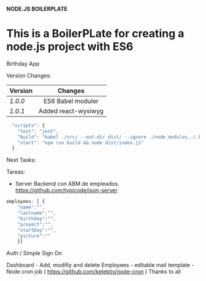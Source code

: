 **NODE.JS BOILERPLATE**

# This is a BoilerPLate for creating a node.js project with ES6

Birthday App

Version Changes:

 Version        | Changes 
 ------------- |:-------------:
 *1.0.0*      | ES6 Babel moduler 
 *1.0.1*      | Added react-wysiwyg


```javascript
  "scripts": {
    "test": "jest", 
    "build": "babel ./src/ --out-dir dist/ --ignore ./node_modules,./.babelrc,./package.json,./npm-debug.log --copy-files",
    "start": "npm run build && node dist/index.js"
  }
```

Next Tasks:

Tareas­­:

- Server Backend con ABM de empleados.  https://github.com/typicode/json-server
```javascript
employees: [ {
    "name":"",
    "lastname":"",
    "birthday":"",
    "proyect":"",
    "startDay":"",
    "picture":""
    }]
```

Auth / Simple Sign On

Dashboard - Add, modifiy and delete Employees 
          - editable mail template
          - Node cron job ( https://github.com/kelektiv/node-cron )
Thanks to all